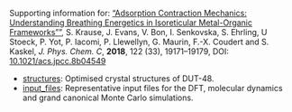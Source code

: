 Supporting information for: [“Adsorption Contraction Mechanics: Understanding Breathing Energetics in Isoreticular Metal-Organic Frameworks””](https://doi.org/10.1021/acs.jpcc.8b04549), S. Krause, J. Evans, V. Bon, I. Senkovska, S. Ehrling, U Stoeck, P. Yot, P. Iacomi, P. Llewellyn, G. Maurin, F.-X. Coudert and S. Kaskel, _J. Phys. Chem. C_, **2018**, 122 (33), 19171–19179, DOI: [10.1021/acs.jpcc.8b04549](https://doi.org/10.1021/acs.jpcc.8b04549)

- [structures](structures): Optimised crystal structures of DUT-48.
- [input_files](input_files): Representative input files for the DFT, molecular dynamics and grand canonical Monte Carlo simulations.
